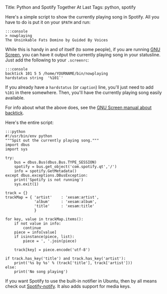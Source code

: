 Title: Python and Spotify Together At Last
Tags: python, spotify

Here's a simple script to show the currently playing song in Spotify. All you
have to do is put it on your `$PATH` and run:

    :::console
    > nowplaying
    The Unsinkable Fats Domino by Guided By Voices

While this is handy in and of itself (to some people), if you are running
[GNU Screen](http://www.gnu.org/software/screen/), you can have it output the
currently playing song in your statusline. Just add the following to your `.screenrc`:

    :::console
    backtick 101 5 5 /home/YOURNAME/bin/nowplaying
    hardstatus string  '%101`'

If you already have a `hardstatus` (or `caption`) line, you'll just need to
add `%101` in there somewhere. Then, you'll have the currently playing song
easily available.

For info about what the above does, see the [GNU Screen manual about backtick](http://www.gnu.org/software/screen/manual/html_node/Backtick.html).

Here's the entire script:

    :::python
    #!/usr/bin/env python
    """Spit out the currently playing song."""
    import dbus
    import sys

    try:
        bus = dbus.Bus(dbus.Bus.TYPE_SESSION)
        spotify = bus.get_object('com.spotify.qt','/')
        info = spotify.GetMetadata()
    except dbus.exceptions.DBusException:
        print('Spotify is not running')
        sys.exit(1)

    track = {}
    trackMap = { 'artist'    : 'xesam:artist',
                 'album'     : 'xesam:album',
                 'title'     : 'xesam:title'
                 }

    for key, value in trackMap.items():
        if not value in info:
            continue
        piece = info[value]
        if isinstance(piece, list):
            piece = ', '.join(piece)

        track[key] = piece.encode('utf-8')

    if track.has_key('title') and track.has_key('artist'):
        print('%s by %s' % (track['title'], track['artist']))
    else:
        print('No song playing')


If you want Spotify to use the built-in notifier in Ubuntu, then by all means
check out [Spotify-notify](http://code.google.com/p/spotify-notify/). It also
adds support for media keys.
